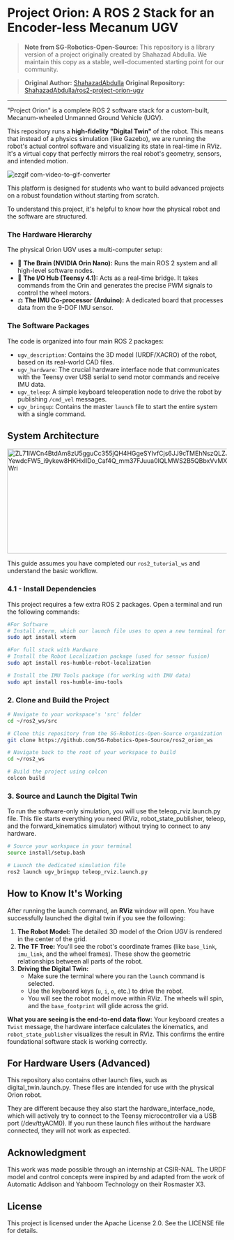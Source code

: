 # Project Orion: A ROS 2 Stack for an Encoder-less Mecanum UGV

> **Note from SG-Robotics-Open-Source:** This repository is a library version of a project originally created by Shahazad Abdulla. We maintain this copy as a stable, well-documented starting point for our community.

> **Original Author:** [ShahazadAbdulla](https://github.com/ShahazadAbdulla)
> **Original Repository:** [ShahazadAbdulla/ros2-project-orion-ugv](https://github.com/ShahazadAbdulla/ros2-project-orion-ugv)

---

"Project Orion" is a complete ROS 2 software stack for a custom-built, Mecanum-wheeled Unmanned Ground Vehicle (UGV).

This repository runs a **high-fidelity "Digital Twin"** of the robot. This means that instead of a physics simulation (like Gazebo), we are running the robot's actual control software and visualizing its state in real-time in RViz. It's a virtual copy that perfectly mirrors the real robot's geometry, sensors, and intended motion.

![ezgif com-video-to-gif-converter](https://github.com/user-attachments/assets/7f846976-a327-46c5-8511-2c049ef6a6b8)

This platform is designed for students who want to build advanced projects on a robust foundation without starting from scratch.

To understand this project, it's helpful to know how the physical robot and the software are structured.

### The Hardware Hierarchy

The physical Orion UGV uses a multi-computer setup:
*   🧠 **The Brain (NVIDIA Orin Nano):** Runs the main ROS 2 system and all high-level software nodes.
*   🦾 **The I/O Hub (Teensy 4.1):** Acts as a real-time bridge. It takes commands from the Orin and generates the precise PWM signals to control the wheel motors.
*   ⚖️ **The IMU Co-processor (Arduino):** A dedicated board that processes data from the 9-DOF IMU sensor.

### The Software Packages

The code is organized into four main ROS 2 packages:
*   `ugv_description`: Contains the 3D model (URDF/XACRO) of the robot, based on its real-world CAD files.
*   `ugv_hardware`: The crucial hardware interface node that communicates with the Teensy over USB serial to send motor commands and receive IMU data.
*   `ugv_teleop`: A simple keyboard teleoperation node to drive the robot by publishing `/cmd_vel` messages.
*   `ugv_bringup`: Contains the master `launch` file to start the entire system with a single command.

## System Architecture
<img width="940" height="240" alt="ZL71IWCn4BtdAm8zU5gguCc355jQH4HGgeSYIvfCjs6JJ9cTMEhNszQLZJ47vvRttanuxqqwLiJHEz6rDkmKAI_NIhSDOGncYWv9ZkRdIHG6DYewdcFW5_i9ykew8HKHxllDo_Caf4Q_mm37FJuua0IQLMWS2B5QBbxVvMXs7h5wNjnLCpbL7aWbyFtZCdczRG6SVB01l6AhkuIYPcrgDEY1wP3Wri" src="https://github.com/user-attachments/assets/fb251b66-eefd-4532-be1e-f2e84b2fa31c" />

 
This guide assumes you have completed our `ros2_tutorial_ws` and understand the basic workflow.

### 4.1 - Install Dependencies

This project requires a few extra ROS 2 packages. Open a terminal and run the following commands:
```bash
#For Software
# Install xterm, which our launch file uses to open a new terminal for keyboard control
sudo apt install xterm
```
```bash
#For full stack with Hardware
# Install the Robot Localization package (used for sensor fusion)
sudo apt install ros-humble-robot-localization

# Install the IMU Tools package (for working with IMU data)
sudo apt install ros-humble-imu-tools
```

### 2. Clone and Build the Project
```bash
# Navigate to your workspace's 'src' folder
cd ~/ros2_ws/src

# Clone this repository from the SG-Robotics-Open-Source organization
git clone https://github.com/SG-Robotics-Open-Source/ros2_orion_ws

# Navigate back to the root of your workspace to build
cd ~/ros2_ws

# Build the project using colcon
colcon build 
```
### 3. Source and Launch the Digital Twin
To run the software-only simulation, you will use the teleop_rviz.launch.py file. This file starts everything you need (RViz, robot_state_publisher, teleop, and the forward_kinematics simulator) without trying to connect to any hardware.
```bash  
# Source your workspace in your terminal
source install/setup.bash

# Launch the dedicated simulation file
ros2 launch ugv_bringup teleop_rviz.launch.py
```

## How to Know It's Working
After running the launch command, an **RViz** window will open. You have successfully launched the digital twin if you see the following:

1.  **The Robot Model:** The detailed 3D model of the Orion UGV is rendered in the center of the grid.
2.  **The TF Tree:** You'll see the robot's coordinate frames (like `base_link`, `imu_link`, and the wheel frames). These show the geometric relationships between all parts of the robot.
3.  **Driving the Digital Twin:**
    *   Make sure the terminal where you ran the `launch` command is selected.
    *   Use the keyboard keys (`u`, `i`, `o`, etc.) to drive the robot.
    *   You will see the robot model move within RViz. The wheels will spin, and the `base_footprint` will glide across the grid.

**What you are seeing is the end-to-end data flow:** Your keyboard creates a `Twist` message, the hardware interface calculates the kinematics, and `robot_state_publisher` visualizes the result in RViz. This confirms the entire foundational software stack is working correctly.

## For Hardware Users (Advanced)

This repository also contains other launch files, such as digital_twin.launch.py. These files are intended for use with the physical Orion robot.

They are different because they also start the hardware_interface_node, which will actively try to connect to the Teensy microcontroller via a USB port (/dev/ttyACM0). If you run these launch files without the hardware connected, they will not work as expected.

## Acknowledgment
This work was made possible through an internship at CSIR-NAL. The URDF model and control concepts were inspired by and adapted from the work of Automatic Addison and Yahboom Technology on their Rosmaster X3.

## License
This project is licensed under the Apache License 2.0. See the LICENSE file for details.
